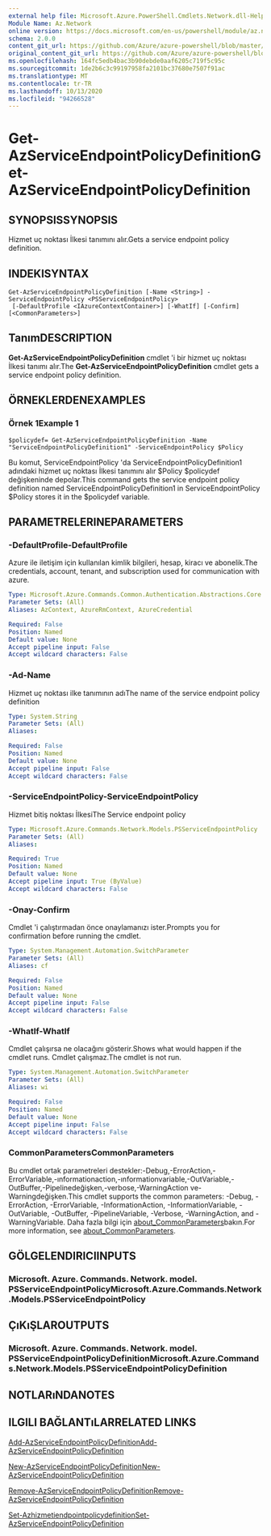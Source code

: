 ```yaml
---
external help file: Microsoft.Azure.PowerShell.Cmdlets.Network.dll-Help.xml
Module Name: Az.Network
online version: https://docs.microsoft.com/en-us/powershell/module/az.network/get-azserviceendpointpolicydefinition
schema: 2.0.0
content_git_url: https://github.com/Azure/azure-powershell/blob/master/src/Network/Network/help/Get-AzServiceEndpointPolicyDefinition.md
original_content_git_url: https://github.com/Azure/azure-powershell/blob/master/src/Network/Network/help/Get-AzServiceEndpointPolicyDefinition.md
ms.openlocfilehash: 164fc5edb4bac3b90debde0aaf6205c719f5c95c
ms.sourcegitcommit: 1de2b6c3c99197958fa2101bc37680e7507f91ac
ms.translationtype: MT
ms.contentlocale: tr-TR
ms.lasthandoff: 10/13/2020
ms.locfileid: "94266528"
---
```

# <span data-ttu-id="16107-101">Get-AzServiceEndpointPolicyDefinition</span><span class="sxs-lookup"><span data-stu-id="16107-101">Get-AzServiceEndpointPolicyDefinition</span></span>

## <span data-ttu-id="16107-102">SYNOPSIS</span><span class="sxs-lookup"><span data-stu-id="16107-102">SYNOPSIS</span></span>
<span data-ttu-id="16107-103">Hizmet uç noktası İlkesi tanımını alır.</span><span class="sxs-lookup"><span data-stu-id="16107-103">Gets a service endpoint policy definition.</span></span>

## <span data-ttu-id="16107-104">INDEKI</span><span class="sxs-lookup"><span data-stu-id="16107-104">SYNTAX</span></span>

```
Get-AzServiceEndpointPolicyDefinition [-Name <String>] -ServiceEndpointPolicy <PSServiceEndpointPolicy>
 [-DefaultProfile <IAzureContextContainer>] [-WhatIf] [-Confirm] [<CommonParameters>]
```

## <span data-ttu-id="16107-105">Tanım</span><span class="sxs-lookup"><span data-stu-id="16107-105">DESCRIPTION</span></span>
<span data-ttu-id="16107-106">**Get-AzServiceEndpointPolicyDefinition** cmdlet 'i bir hizmet uç noktası İlkesi tanımı alır.</span><span class="sxs-lookup"><span data-stu-id="16107-106">The **Get-AzServiceEndpointPolicyDefinition** cmdlet gets a service endpoint policy definition.</span></span>

## <span data-ttu-id="16107-107">ÖRNEKLERDEN</span><span class="sxs-lookup"><span data-stu-id="16107-107">EXAMPLES</span></span>

### <span data-ttu-id="16107-108">Örnek 1</span><span class="sxs-lookup"><span data-stu-id="16107-108">Example 1</span></span>
```
$policydef= Get-AzServiceEndpointPolicyDefinition -Name "ServiceEndpointPolicyDefinition1" -ServiceEndpointPolicy $Policy
```

<span data-ttu-id="16107-109">Bu komut, ServiceEndpointPolicy 'da ServiceEndpointPolicyDefinition1 adındaki hizmet uç noktası İlkesi tanımını alır $Policy $policydef değişkeninde depolar.</span><span class="sxs-lookup"><span data-stu-id="16107-109">This command gets the service endpoint policy definition named ServiceEndpointPolicyDefinition1 in ServiceEndpointPolicy $Policy stores it in the $policydef variable.</span></span>

## <span data-ttu-id="16107-110">PARAMETRELERINE</span><span class="sxs-lookup"><span data-stu-id="16107-110">PARAMETERS</span></span>

### <span data-ttu-id="16107-111">-DefaultProfile</span><span class="sxs-lookup"><span data-stu-id="16107-111">-DefaultProfile</span></span>
<span data-ttu-id="16107-112">Azure ile iletişim için kullanılan kimlik bilgileri, hesap, kiracı ve abonelik.</span><span class="sxs-lookup"><span data-stu-id="16107-112">The credentials, account, tenant, and subscription used for communication with azure.</span></span>

```yaml
Type: Microsoft.Azure.Commands.Common.Authentication.Abstractions.Core.IAzureContextContainer
Parameter Sets: (All)
Aliases: AzContext, AzureRmContext, AzureCredential

Required: False
Position: Named
Default value: None
Accept pipeline input: False
Accept wildcard characters: False
```

### <span data-ttu-id="16107-113">-Ad</span><span class="sxs-lookup"><span data-stu-id="16107-113">-Name</span></span>
<span data-ttu-id="16107-114">Hizmet uç noktası ilke tanımının adı</span><span class="sxs-lookup"><span data-stu-id="16107-114">The name of the service endpoint policy definition</span></span>

```yaml
Type: System.String
Parameter Sets: (All)
Aliases:

Required: False
Position: Named
Default value: None
Accept pipeline input: False
Accept wildcard characters: False
```

### <span data-ttu-id="16107-115">-ServiceEndpointPolicy</span><span class="sxs-lookup"><span data-stu-id="16107-115">-ServiceEndpointPolicy</span></span>
<span data-ttu-id="16107-116">Hizmet bitiş noktası İlkesi</span><span class="sxs-lookup"><span data-stu-id="16107-116">The Service endpoint policy</span></span>

```yaml
Type: Microsoft.Azure.Commands.Network.Models.PSServiceEndpointPolicy
Parameter Sets: (All)
Aliases:

Required: True
Position: Named
Default value: None
Accept pipeline input: True (ByValue)
Accept wildcard characters: False
```

### <span data-ttu-id="16107-117">-Onay</span><span class="sxs-lookup"><span data-stu-id="16107-117">-Confirm</span></span>
<span data-ttu-id="16107-118">Cmdlet 'i çalıştırmadan önce onaylamanızı ister.</span><span class="sxs-lookup"><span data-stu-id="16107-118">Prompts you for confirmation before running the cmdlet.</span></span>

```yaml
Type: System.Management.Automation.SwitchParameter
Parameter Sets: (All)
Aliases: cf

Required: False
Position: Named
Default value: None
Accept pipeline input: False
Accept wildcard characters: False
```

### <span data-ttu-id="16107-119">-WhatIf</span><span class="sxs-lookup"><span data-stu-id="16107-119">-WhatIf</span></span>
<span data-ttu-id="16107-120">Cmdlet çalışırsa ne olacağını gösterir.</span><span class="sxs-lookup"><span data-stu-id="16107-120">Shows what would happen if the cmdlet runs.</span></span> <span data-ttu-id="16107-121">Cmdlet çalışmaz.</span><span class="sxs-lookup"><span data-stu-id="16107-121">The cmdlet is not run.</span></span>

```yaml
Type: System.Management.Automation.SwitchParameter
Parameter Sets: (All)
Aliases: wi

Required: False
Position: Named
Default value: None
Accept pipeline input: False
Accept wildcard characters: False
```

### <span data-ttu-id="16107-122">CommonParameters</span><span class="sxs-lookup"><span data-stu-id="16107-122">CommonParameters</span></span>
<span data-ttu-id="16107-123">Bu cmdlet ortak parametreleri destekler:-Debug,-ErrorAction,-ErrorVariable,-ınformationaction,-ınformationvariable,-OutVariable,-OutBuffer,-Pipelinedeğişken,-verbose,-WarningAction ve-Warningdeğişken.</span><span class="sxs-lookup"><span data-stu-id="16107-123">This cmdlet supports the common parameters: -Debug, -ErrorAction, -ErrorVariable, -InformationAction, -InformationVariable, -OutVariable, -OutBuffer, -PipelineVariable, -Verbose, -WarningAction, and -WarningVariable.</span></span> <span data-ttu-id="16107-124">Daha fazla bilgi için [about_CommonParameters](http://go.microsoft.com/fwlink/?LinkID=113216)bakın.</span><span class="sxs-lookup"><span data-stu-id="16107-124">For more information, see [about_CommonParameters](http://go.microsoft.com/fwlink/?LinkID=113216).</span></span>

## <span data-ttu-id="16107-125">GÖLGELENDIRICI</span><span class="sxs-lookup"><span data-stu-id="16107-125">INPUTS</span></span>

### <span data-ttu-id="16107-126">Microsoft. Azure. Commands. Network. model. PSServiceEndpointPolicy</span><span class="sxs-lookup"><span data-stu-id="16107-126">Microsoft.Azure.Commands.Network.Models.PSServiceEndpointPolicy</span></span>

## <span data-ttu-id="16107-127">ÇıKıŞLAR</span><span class="sxs-lookup"><span data-stu-id="16107-127">OUTPUTS</span></span>

### <span data-ttu-id="16107-128">Microsoft. Azure. Commands. Network. model. PSServiceEndpointPolicyDefinition</span><span class="sxs-lookup"><span data-stu-id="16107-128">Microsoft.Azure.Commands.Network.Models.PSServiceEndpointPolicyDefinition</span></span>

## <span data-ttu-id="16107-129">NOTLARıNDA</span><span class="sxs-lookup"><span data-stu-id="16107-129">NOTES</span></span>

## <span data-ttu-id="16107-130">ILGILI BAĞLANTıLAR</span><span class="sxs-lookup"><span data-stu-id="16107-130">RELATED LINKS</span></span>

[<span data-ttu-id="16107-131">Add-AzServiceEndpointPolicyDefinition</span><span class="sxs-lookup"><span data-stu-id="16107-131">Add-AzServiceEndpointPolicyDefinition</span></span>](./Add-AzServiceEndpointPolicyDefinition.md)

[<span data-ttu-id="16107-132">New-AzServiceEndpointPolicyDefinition</span><span class="sxs-lookup"><span data-stu-id="16107-132">New-AzServiceEndpointPolicyDefinition</span></span>](./New-AzServiceEndpointPolicyDefinition.md)

[<span data-ttu-id="16107-133">Remove-AzServiceEndpointPolicyDefinition</span><span class="sxs-lookup"><span data-stu-id="16107-133">Remove-AzServiceEndpointPolicyDefinition</span></span>](./Remove-AzServiceEndpointPolicyDefinition.md)

[<span data-ttu-id="16107-134">Set-Azhizmetiendpointpolicydefinition</span><span class="sxs-lookup"><span data-stu-id="16107-134">Set-AzServiceEndpointPolicyDefinition</span></span>](./Set-AzServiceEndpointPolicyDefinition.md)
